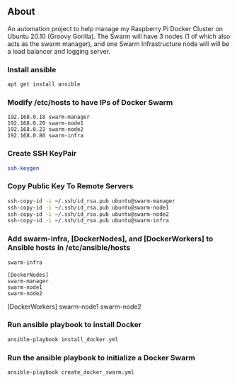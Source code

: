 ## About

An automation project to help manage my Raspberry Pi Docker Cluster on Ubuntu 20.10 (Groovy Gorilla). The Swarm will have 3 nodes (1 of which also acts as the swarm manager), and one Swarm Infrastructure node will will be a load balancer and logging server.

### Install ansible
``` bash
apt get install ansible
```

### Modify /etc/hosts to have IPs of Docker Swarm
``` text
192.168.0.18 swarm-manager
192.168.0.20 swarm-node1
192.168.0.22 swarm-node2
192.168.0.86 swarm-infra
```

### Create SSH KeyPair
``` bash
ssh-keygen
```

### Copy Public Key To Remote Servers
``` bash
ssh-copy-id -i ~/.ssh/id_rsa.pub ubuntu@swarm-manager
ssh-copy-id -i ~/.ssh/id_rsa.pub ubuntu@swarm-node1
ssh-copy-id -i ~/.ssh/id_rsa.pub ubuntu@swarm-node2
ssh-copy-id -i ~/.ssh/id_rsa.pub ubuntu@swarm-infra
```

### Add swarm-infra, [DockerNodes], and [DockerWorkers] to Ansible hosts in /etc/ansible/hosts

``` text
swarm-infra

[DockerNodes]
swarm-manager
swarm-node1
swarm-node2
```

[DockerWorkers]
swarm-node1
swarm-node2


### Run ansible playbook to install Docker
``` bash
ansible-playbook install_docker.yml
```

### Run the ansible playbook to initialize a Docker Swarm
``` bash
ansible-playbook create_docker_swarm.yml
```

